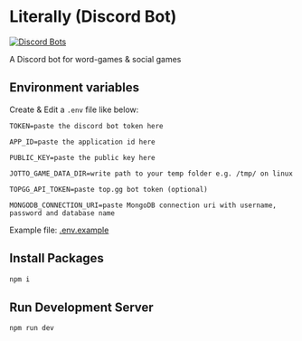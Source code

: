 # Literally (Discord Bot)
[![Discord Bots](https://top.gg/api/widget/status/842397311916310539.svg)](https://top.gg/bot/842397311916310539)

A Discord bot for word-games & social games

## Environment variables

Create & Edit a `.env` file like below:

```
TOKEN=paste the discord bot token here

APP_ID=paste the application id here

PUBLIC_KEY=paste the public key here

JOTTO_GAME_DATA_DIR=write path to your temp folder e.g. /tmp/ on linux

TOPGG_API_TOKEN=paste top.gg bot token (optional)

MONGODB_CONNECTION_URI=paste MongoDB connection uri with username, password and database name
```

Example file: [.env.example](./.env.example)

## Install Packages
```sh
npm i
```

## Run Development Server
```sh
npm run dev
```
